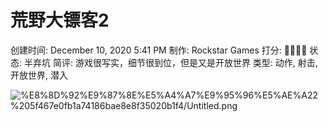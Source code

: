 # 荒野大镖客2

创建时间: December 10, 2020 5:41 PM
制作: Rockstar Games
打分: 💛💛💛🖤
状态: 半弃坑
简评: 游戏很写实，细节很到位，但是又是开放世界
类型: 动作, 射击, 开放世界, 潜入

![%E8%8D%92%E9%87%8E%E5%A4%A7%E9%95%96%E5%AE%A22%205f467e0fb1a74186bae8e8f35020b1f4/Untitled.png](%E8%8D%92%E9%87%8E%E5%A4%A7%E9%95%96%E5%AE%A22%205f467e0fb1a74186bae8e8f35020b1f4/Untitled.png)